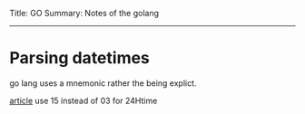 Title: GO
Summary: Notes of the golang
- - - 

# Parsing datetimes

go lang uses a mnemonic rather the being explict.

[article](https://www.pauladamsmith.com/blog/2011/05/go_time.html)
use 15 instead of 03 for 24Htime
